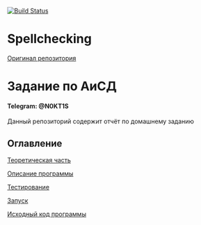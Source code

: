 [![Build Status](https://travis-ci.org/N0ktis/spellchecking.svg?branch=main)](https://travis-ci.org/github/N0ktis/spellchecking)

# Spellchecking

[Оригинал репозитория](https://bmstu.codes/a.zhurin/spellchecking)

# Задание по АиСД

#### Telegram: @N0KT1S

Данный репозиторий содержит отчёт по домашнему заданию
## Оглавление
[Теоретическая часть](https://github.com/N0ktis/spellchecking/blob/main/theory.md)

[Описание программы](https://github.com/N0ktis/spellchecking/blob/main/description.md)

[Тестирование](https://github.com/N0ktis/spellchecking/blob/main/tests.md)

[Запуск](https://github.com/N0ktis/spellchecking/blob/main/launching.md)

[Исходный код программы](https://github.com/N0ktis/spellchecking/blob/main/source)
